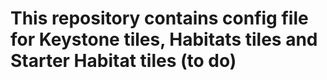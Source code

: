 # This repository contains config file for Keystone tiles, Habitats tiles and Starter Habitat tiles (to do)


